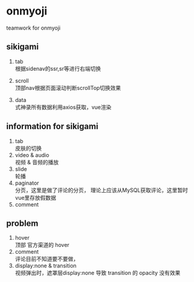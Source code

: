 # onmyoji
teamwork for onmyoji
## sikigami
1. tab <br>
根据sidenav的ssr,sr等进行右端切换

2. scroll <br>
顶部nav根据页面滚动判断scrollTop切换效果

3. data <br>
   式神录所有数据利用axios获取，vue渲染
## information for sikigami
1. tab <br>
皮肤的切换
2. video & audio <br>
视频 & 音频的播放
3. slide <br>
轮播
4. paginator <br>
分页，这里是做了评论的分页，
理论上应该从MySQL获取评论，这里暂时vue里存放假数据
5. comment <br>
## problem
1. hover <br>
顶部 官方渠道的 hover
2. comment <br>
评论目前不知道要不要做，
3. display:none & transition <br>
视频弹出时，遮罩层display:none 导致 transition 的 opacity 没有效果
